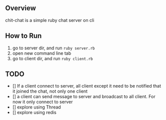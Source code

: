 ## Overview
chit-chat is a simple ruby chat server on cli

## How to Run
1. go to server dir, and run `ruby server.rb`
2. open new command line tab
3. go to client dir, and run `ruby client.rb`


## TODO
- [] If a client connect to server, all client except it need to be notified that it joined the chat, not only one client
- [] a client can send message to server and broadcast to all client. For now it only connect to server
- [] explore using Thread
- [] explore using redis
